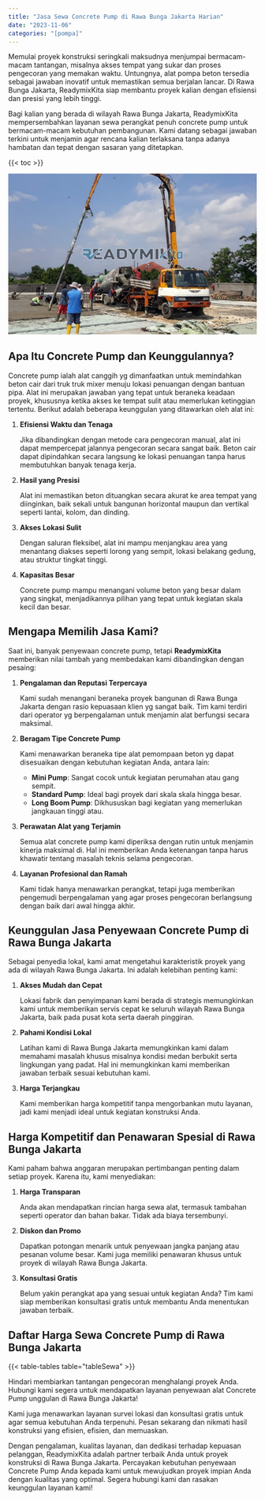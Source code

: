 ```yaml
---
title: "Jasa Sewa Concrete Pump di Rawa Bunga Jakarta Harian"
date: "2023-11-06"
categories: "[pompa]"
---
```


Memulai proyek konstruksi seringkali maksudnya menjumpai bermacam-macam tantangan, misalnya akses tempat yang sukar dan proses pengecoran yang memakan waktu. Untungnya, alat pompa beton tersedia sebagai jawaban inovatif untuk memastikan semua berjalan lancar. Di Rawa Bunga Jakarta, ReadymixKita siap membantu proyek kalian dengan efisiensi dan presisi yang lebih tinggi.

Bagi kalian yang berada di wilayah Rawa Bunga Jakarta, ReadymixKita mempersembahkan layanan sewa perangkat penuh concrete pump untuk bermacam-macam kebutuhan pembangunan. Kami datang sebagai jawaban terkini untuk menjamin agar rencana kalian terlaksana tanpa adanya hambatan dan tepat dengan sasaran yang ditetapkan.

{{< toc >}}

![Jasa Sewa Concrete Pump di Rawa Bunga Jakarta Harian](/images/pompa/sewa-pompa-10.jpg)

## Apa Itu Concrete Pump dan Keunggulannya?

Concrete pump ialah alat canggih yg dimanfaatkan untuk memindahkan beton cair dari truk truk mixer menuju lokasi penuangan dengan bantuan pipa. Alat ini merupakan jawaban yang tepat untuk beraneka keadaan proyek, khususnya ketika akses ke tempat sulit atau memerlukan ketinggian tertentu. Berikut adalah beberapa keunggulan yang ditawarkan oleh alat ini:

1. **Efisiensi Waktu dan Tenaga**

   Jika dibandingkan dengan metode cara pengecoran manual, alat ini dapat mempercepat jalannya pengecoran secara sangat baik. Beton cair dapat dipindahkan secara langsung ke lokasi penuangan tanpa harus membutuhkan banyak tenaga kerja.

2. **Hasil yang Presisi**

   Alat ini memastikan beton dituangkan secara akurat ke area tempat yang diinginkan, baik sekali untuk bangunan horizontal maupun dan vertikal seperti lantai, kolom, dan dinding.

3. **Akses Lokasi Sulit**

   Dengan saluran fleksibel, alat ini mampu menjangkau area yang menantang diakses seperti lorong yang sempit, lokasi belakang gedung, atau struktur tingkat tinggi.

4. **Kapasitas Besar**

   Concrete pump mampu menangani volume beton yang besar dalam yang singkat, menjadikannya pilihan yang tepat untuk kegiatan skala kecil dan besar.

## Mengapa Memilih Jasa Kami?

Saat ini, banyak penyewaan concrete pump, tetapi **ReadymixKita** memberikan nilai tambah yang membedakan kami dibandingkan dengan pesaing:

1. **Pengalaman dan Reputasi Terpercaya**

   Kami sudah menangani beraneka proyek bangunan di Rawa Bunga Jakarta dengan rasio kepuasaan klien yg sangat baik. Tim kami terdiri dari operator yg berpengalaman untuk menjamin alat berfungsi secara maksimal.

2. **Beragam Tipe Concrete Pump**

   Kami menawarkan beraneka tipe alat pemompaan beton yg dapat disesuaikan dengan kebutuhan kegiatan Anda, antara lain:
   - **Mini Pump**: Sangat cocok untuk kegiatan perumahan atau gang sempit.
   - **Standard Pump**: Ideal bagi proyek dari skala skala hingga besar.
   - **Long Boom Pump**: Dikhususkan bagi kegiatan yang memerlukan jangkauan tinggi atau.

3. **Perawatan Alat yang Terjamin**

   Semua alat concrete pump kami diperiksa dengan rutin untuk menjamin kinerja maksimal di. Hal ini memberikan Anda ketenangan tanpa harus khawatir tentang masalah teknis selama pengecoran.

4. **Layanan Profesional dan Ramah**

   Kami tidak hanya menawarkan perangkat, tetapi juga memberikan pengemudi berpengalaman yang agar proses pengecoran berlangsung dengan baik dari awal hingga akhir.

## Keunggulan Jasa Penyewaan Concrete Pump di Rawa Bunga Jakarta

Sebagai penyedia lokal, kami amat mengetahui karakteristik proyek yang ada di wilayah Rawa Bunga Jakarta. Ini adalah kelebihan penting kami:

1. **Akses Mudah dan Cepat**

   Lokasi fabrik dan penyimpanan kami berada di strategis memungkinkan kami untuk memberikan servis cepat ke seluruh wilayah Rawa Bunga Jakarta, baik pada pusat kota serta daerah pinggiran.

2. **Pahami Kondisi Lokal**

   Latihan kami di Rawa Bunga Jakarta memungkinkan kami dalam memahami masalah khusus misalnya kondisi medan berbukit serta lingkungan yang padat. Hal ini memungkinkan kami memberikan jawaban terbaik sesuai kebutuhan kami.

3. **Harga Terjangkau**

   Kami memberikan harga kompetitif tanpa mengorbankan mutu layanan, jadi kami menjadi ideal untuk kegiatan konstruksi Anda.

## Harga Kompetitif dan Penawaran Spesial di Rawa Bunga Jakarta

Kami paham bahwa anggaran merupakan pertimbangan penting dalam setiap proyek. Karena itu, kami menyediakan:

1. **Harga Transparan**

   Anda akan mendapatkan rincian harga sewa alat, termasuk tambahan seperti operator dan bahan bakar. Tidak ada biaya tersembunyi.

2. **Diskon dan Promo**

   Dapatkan potongan menarik untuk penyewaan jangka panjang atau pesanan volume besar. Kami juga memiliki penawaran khusus untuk proyek di wilayah Rawa Bunga Jakarta.

3. **Konsultasi Gratis**

   Belum yakin perangkat apa yang sesuai untuk kegiatan Anda? Tim kami siap memberikan konsultasi gratis untuk membantu Anda menentukan jawaban terbaik.

## Daftar Harga Sewa Concrete Pump di Rawa Bunga Jakarta

{{< table-tables table="tableSewa" >}}

Hindari membiarkan tantangan pengecoran menghalangi proyek Anda. Hubungi kami segera untuk mendapatkan layanan penyewaan alat Concrete Pump unggulan di Rawa Bunga Jakarta!

Kami juga menawarkan layanan survei lokasi dan konsultasi gratis untuk agar semua kebutuhan Anda terpenuhi. Pesan sekarang dan nikmati hasil konstruksi yang efisien, efisien, dan memuaskan.

Dengan pengalaman, kualitas layanan, dan dedikasi terhadap kepuasan pelanggan, ReadymixKita adalah partner terbaik Anda untuk proyek konstruksi di Rawa Bunga Jakarta. Percayakan kebutuhan penyewaan Concrete Pump Anda kepada kami untuk mewujudkan proyek impian Anda dengan kualitas yang optimal. Segera hubungi kami dan rasakan keunggulan layanan kami!